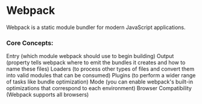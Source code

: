 # Webpack

Webpack is a static module bundler for modern JavaScript applications.

### Core Concepts:
Entry (which module webpack should use to begin building)
Output (property tells webpack where to emit the bundles it creates and how to name these files)
Loaders (to process other types of files and convert them into valid modules that can be consumed)
Plugins (to perform a wider range of tasks like bundle optimization)
Mode (you can enable webpack's built-in optimizations that correspond to each environment)
Browser Compatibility (Webpack supports all browsers)


